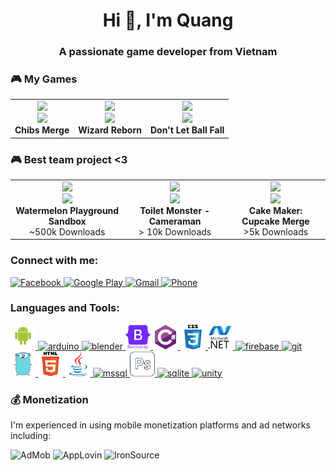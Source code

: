 <h1 align="center">Hi 👋, I'm Quang</h1>
<h3 align="center">A passionate game developer from Vietnam</h3>
<h3 align="left">🎮 My Games</h3>
<table>
  <tr>
    <td align="center">
      <img src="https://play-lh.googleusercontent.com/RZnSkz3o07tZYRUT5u89sSpYQY0bXi4AxWs_2aU4ixfWZqw9xtEDIuEnKSBDq0ey-eo=w416-h235-rw" width="300"/><br/>
      <img src="https://play-lh.googleusercontent.com/RT4a1tFu4y__aIzqYBS7zWuj6n1fujtpdz84cf2ZZnoFyiKnR1ZHFQ1lSPcI7QyNhO0=s64-rw" width="40"/>  
      <br/><b>Chibs Merge</b><br/>
    </td>
    <td align="center">
      <img src="https://play-lh.googleusercontent.com/FZlFzP7OcE9yzPOEVnjCzctphb2Vd-8KP_JEEGNDmrri3xoLSPiHO0jxv8gtwYam8wA=w416-h235-rw" width="300"/><br/>
      <img src="https://play-lh.googleusercontent.com/4CCtNGK1oqvkzKpJ4npl8XG9D34SRRcqP2ysdMbQ6pq5HTo6XujUD8XZNBoeQnZGTzQ=s64-rw" width="40"/>  
      <br/><b>Wizard Reborn</b><br/>
    </td>
    <td align="center">
      <img src="https://play-lh.googleusercontent.com/go7OoiU6lnoSgcqDYhXw11Iw6cWrplspIzEwwo8ZhS604L04pbqAWJKJf_pYep9WbpQf=w416-h235-rw" width="300"/><br/>
      <img src="https://play-lh.googleusercontent.com/woIDSohLxJTcCXcPFsJvyefVM2ZQreujPycgSeBu1ysFgsANU0Rc7GuwxCgIGLuNX00=s64-rw" width="40"/>  
      <br/><b>Don't Let Ball Fall</b><br/>
    </td>
  </tr>
</table>

<h3 align="left">🎮 Best team project <3 </h3>
<table>
  <tr>
    <td align="center">
      <img src="https://play-lh.googleusercontent.com/jZt7LM13waaFZaawgD2rlSyLiy9NsLdz3gf13wQqQjTDcXqAXrAxBA2934c5YrP1ISg=w416-h235-rw" width="300"/><br/>
      <img src="https://play-lh.googleusercontent.com/pL_xchUwMUZijYH5FcM0eKVxcsNEtQTBR4DOijwSkBIhdc7k5XHhUVADZTDjIXo_wYbx=s64-rw" width="40"/>  
      <br/><b>Watermelon Playground Sandbox</b><br/> ~500k Downloads
    </td>
    <td align="center">
      <img src="https://play-lh.googleusercontent.com/J-XJZo7Q_Md3eZY-RhCRZS1LPU0yJRZLNCUuwzzH3DOVKAzOdk7bRZG5VM4yieV7Rg=w526-h296-rw" width="300"/><br/>
      <img src="https://play-lh.googleusercontent.com/pVmXscZlyEMkU2oLl_YqJ8luPW7AoaXbiGgNSRt2l1YvkCtANXoMIWswS-at_VAB4Jg=s48-rw" width="40"/>  
      <br/><b>Toilet Monster - Cameraman</b><br/> > 10k Downloads
    </td>
    <td align="center">
      <img src="https://play-lh.googleusercontent.com/5_JFWAP7Qe2UuKG_ab2UbOVjCEuJSBscgaeVh3S9ZeIbQyXXQu1XJOPFDtj4O5E8HFg=w416-h235-rw" width="300"/><br/>
      <img src="https://play-lh.googleusercontent.com/buTrW1aaXBJUhQ2Hy5Ceku0T8BU4wTFKL-amsHSEq69rBmcZ0ZP0aRYh1RES5Lh_gCg=s64-rw" width="40"/>  
      <br/><b>Cake Maker: Cupcake Merge</b><br/> >5k Downloads
    </td>
  </tr>
</table>

<h3 align="left">Connect with me:</h3>
<p align="left">
  <a href="https://www.facebook.com/quenggamestudio" target="_blank">
    <img src="https://img.shields.io/badge/Facebook-1877F2?style=for-the-badge&logo=facebook&logoColor=white" alt="Facebook"/>
  </a>
  <a href="https://play.google.com/store/apps/developer?id=Queng+Studio&&gl=us" target="_blank">
    <img src="https://img.shields.io/badge/Google_Play-414141?style=for-the-badge&logo=google-play&logoColor=white" alt="Google Play"/>
  </a>
  <a href="quengstudio@gmail.com" target="_blank">
    <img src="https://img.shields.io/badge/Gmail-D14836?style=for-the-badge&logo=gmail&logoColor=white" alt="Gmail"/>
  </a>
  <a href="tel:+84332530479" target="_blank">
    <img src="https://img.shields.io/badge/Phone-25D366?style=for-the-badge&logo=whatsapp&logoColor=white" alt="Phone"/>
  </a>
</p>
<p align="left">
</p>

<h3 align="left">Languages and Tools:</h3>
<p align="left"> <a href="https://developer.android.com" target="_blank" rel="noreferrer"> <img src="https://raw.githubusercontent.com/devicons/devicon/master/icons/android/android-original-wordmark.svg" alt="android" width="40" height="40"/> </a> <a href="https://www.arduino.cc/" target="_blank" rel="noreferrer"> <img src="https://cdn.worldvectorlogo.com/logos/arduino-1.svg" alt="arduino" width="40" height="40"/> </a> <a href="https://www.blender.org/" target="_blank" rel="noreferrer"> <img src="https://download.blender.org/branding/community/blender_community_badge_white.svg" alt="blender" width="40" height="40"/> </a> <a href="https://getbootstrap.com" target="_blank" rel="noreferrer"> <img src="https://raw.githubusercontent.com/devicons/devicon/master/icons/bootstrap/bootstrap-plain-wordmark.svg" alt="bootstrap" width="40" height="40"/> </a> <a href="https://www.w3schools.com/cs/" target="_blank" rel="noreferrer"> <img src="https://raw.githubusercontent.com/devicons/devicon/master/icons/csharp/csharp-original.svg" alt="csharp" width="40" height="40"/> </a> <a href="https://www.w3schools.com/css/" target="_blank" rel="noreferrer"> <img src="https://raw.githubusercontent.com/devicons/devicon/master/icons/css3/css3-original-wordmark.svg" alt="css3" width="40" height="40"/> </a> <a href="https://dotnet.microsoft.com/" target="_blank" rel="noreferrer"> <img src="https://raw.githubusercontent.com/devicons/devicon/master/icons/dot-net/dot-net-original-wordmark.svg" alt="dotnet" width="40" height="40"/> </a> <a href="https://firebase.google.com/" target="_blank" rel="noreferrer"> <img src="https://www.vectorlogo.zone/logos/firebase/firebase-icon.svg" alt="firebase" width="40" height="40"/> </a> <a href="https://git-scm.com/" target="_blank" rel="noreferrer"> <img src="https://www.vectorlogo.zone/logos/git-scm/git-scm-icon.svg" alt="git" width="40" height="40"/> </a> <a href="https://golang.org" target="_blank" rel="noreferrer"> <img src="https://raw.githubusercontent.com/devicons/devicon/master/icons/go/go-original.svg" alt="go" width="40" height="40"/> </a> <a href="https://www.w3.org/html/" target="_blank" rel="noreferrer"> <img src="https://raw.githubusercontent.com/devicons/devicon/master/icons/html5/html5-original-wordmark.svg" alt="html5" width="40" height="40"/> </a> <a href="https://www.java.com" target="_blank" rel="noreferrer"> <img src="https://raw.githubusercontent.com/devicons/devicon/master/icons/java/java-original.svg" alt="java" width="40" height="40"/> </a> <a href="https://www.microsoft.com/en-us/sql-server" target="_blank" rel="noreferrer"> <img src="https://www.svgrepo.com/show/303229/microsoft-sql-server-logo.svg" alt="mssql" width="40" height="40"/> </a> <a href="https://www.photoshop.com/en" target="_blank" rel="noreferrer"> <img src="https://raw.githubusercontent.com/devicons/devicon/master/icons/photoshop/photoshop-line.svg" alt="photoshop" width="40" height="40"/> </a> <a href="https://www.sqlite.org/" target="_blank" rel="noreferrer"> <img src="https://www.vectorlogo.zone/logos/sqlite/sqlite-icon.svg" alt="sqlite" width="40" height="40"/> </a> <a href="https://unity.com/" target="_blank" rel="noreferrer"> <img src="https://www.vectorlogo.zone/logos/unity3d/unity3d-icon.svg" alt="unity" width="40" height="40"/> </a> </p>

<h3 align="left">💰 Monetization</h3>
I'm experienced in using mobile monetization platforms and ad networks including:
<p align="left">
  <img src="https://img.shields.io/badge/AdMob-ffffff?style=for-the-badge&logo=googleadmob&logoColor=ea4335" alt="AdMob"/>
  <img src="https://img.shields.io/badge/AppLovin-ffffff?style=for-the-badge&logo=appLovin&logoColor=0D96F6" alt="AppLovin"/>
  <img src="https://img.shields.io/badge/IronSource-ffffff?style=for-the-badge&logoColor=white&logo=ironsource" alt="IronSource"/>
</p>
